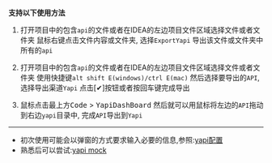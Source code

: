 **支持以下使用方法**

1. 打开项目中的包含`api`的文件或者在IDEA的左边项目文件区域选择文件或者文件夹
    鼠标右键点击文件内容或文件夹, 选择`ExportYapi`
    导出该文件或文件夹中所有的`api`

2. 打开项目中的包含`api`的文件或者在IDEA的左边项目文件区域选择文件或者文件夹
    使用快捷键`alt shift E(windows)/ctrl E(mac)`
    然后选择要导出的`API`,选择导出渠道`Yapi`
    点击[✔]按钮或者按回车键完成导出
    
3. 鼠标点击最上方<kbd>Code</kbd> > <kbd>YapiDashBoard</kbd>
    然后就可以用鼠标将左边的`API`拖动到右边`yapi`目录中, 完成`API`导出到`Yapi`

----

- 初次使用可能会以弹窗的方式要求输入必要的信息,参照:[yapi配置](/setting/yapi.html)
- 熟悉后可以尝试:[yapi mock](/setting/yapi-mock.html)


